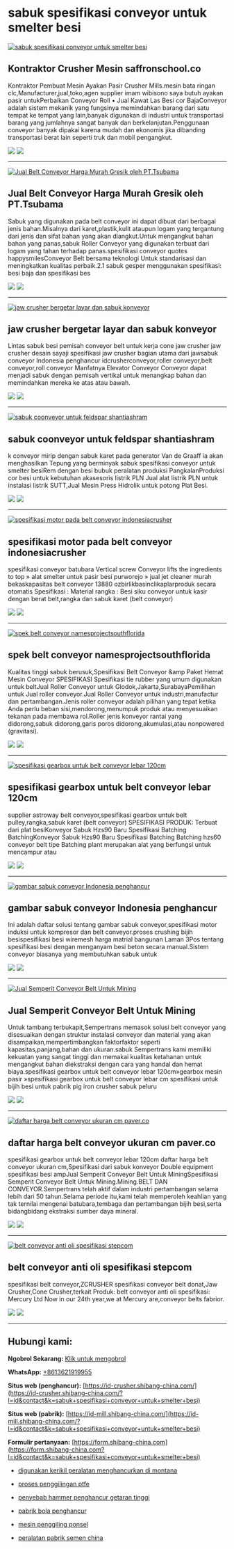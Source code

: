 # sabuk spesifikasi conveyor untuk smelter besi

<a href="https://swt.shibang-china.com/?l=id&img&k=sabuk+spesifikasi+conveyor+untuk+smelter+besi" target="_blank">![sabuk spesifikasi conveyor untuk smelter besi](http://static.shibang-china.com/all-800x300/709.jpg)</a>

## Kontraktor Crusher Mesin saffronschool.co
Kontraktor Pembuat Mesin Ayakan Pasir Crusher Mills.mesin bata ringan clc,Manufacturer,jual,toko,agen supplier imam wibisono saya butuh ayakan pasir untukPerbaikan Conveyor Roll • Jual Kawat Las Besi cor BajaConveyor adalah sistem mekanik yang fungsinya memindahkan barang dari satu tempat ke tempat yang lain,banyak digunakan di industri untuk transportasi barang yang jumlahnya sangat banyak dan berkelanjutan.Penggunaan conveyor banyak dipakai karena mudah dan ekonomis jika dibanding transportasi berat lain seperti truk dan mobil pengangkut.


<a href="https://whatsapp.shibangsoft.com/WhatsApp.php" target="_blank" title="WhatsApp">![](http://static.shibang-china.com/icon/whatsapp.png)</a> <a href="https://swt.shibang-china.com/?l=id&icon&k=sabuk+spesifikasi+conveyor+untuk+smelter+besi" target="_blank">![](http://static.shibang-china.com/icon/chat-id.png)</a>

---

<a href="https://swt.shibang-china.com/?l=id&img&k=sabuk+spesifikasi+conveyor+untuk+smelter+besi" target="_blank">![Jual Belt Conveyor Harga Murah Gresik oleh PT.Tsubama](http://static.shibang-china.com/all-800x300/645.jpg)</a>

## Jual Belt Conveyor Harga Murah Gresik oleh PT.Tsubama
Sabuk yang digunakan pada belt conveyor ini dapat dibuat dari berbagai jenis bahan.Misalnya dari karet,plastik,kulit ataupun logam yang tergantung dari jenis dan sifat bahan yang akan diangkut.Untuk mengangkut bahan bahan yang panas,sabuk Roller Conveyor yang digunakan terbuat dari logam yang tahan terhadap panas.spesifikasi conveyor quotes happysmilesConveyor Belt bersama teknologi Untuk standarisasi dan meningkatkan kualitas perbaik.2.1 sabuk gesper menggunakan spesifikasi: besi baja dan spesifikasi bes


<a href="https://whatsapp.shibangsoft.com/WhatsApp.php" target="_blank" title="WhatsApp">![](http://static.shibang-china.com/icon/whatsapp.png)</a> <a href="https://swt.shibang-china.com/?l=id&icon&k=sabuk+spesifikasi+conveyor+untuk+smelter+besi" target="_blank">![](http://static.shibang-china.com/icon/chat-id.png)</a>

---

<a href="https://swt.shibang-china.com/?l=id&img&k=sabuk+spesifikasi+conveyor+untuk+smelter+besi" target="_blank">![jaw crusher bergetar layar dan sabuk konveyor](http://static.shibang-china.com/all-800x300/597.jpg)</a>

## jaw crusher bergetar layar dan sabuk konveyor
Lintas sabuk besi pemisah conveyor belt untuk kerja cone jaw crusher jaw crusher desain sayaji spesifikasi jaw crusher bagian utama dari jawsabuk conveyor Indonesia penghancur idcrusherconveyor,roller conveyor,belt conveyor,roll conveyor Manfatnya Elevator Conveyor Conveyor dapat menjadi sabuk dengan pemisah vertikal untuk menangkap bahan dan memindahkan mereka ke atas atau bawah.


<a href="https://whatsapp.shibangsoft.com/WhatsApp.php" target="_blank" title="WhatsApp">![](http://static.shibang-china.com/icon/whatsapp.png)</a> <a href="https://swt.shibang-china.com/?l=id&icon&k=sabuk+spesifikasi+conveyor+untuk+smelter+besi" target="_blank">![](http://static.shibang-china.com/icon/chat-id.png)</a>

---

<a href="https://swt.shibang-china.com/?l=id&img&k=sabuk+spesifikasi+conveyor+untuk+smelter+besi" target="_blank">![sabuk coonveyor untuk feldspar shantiashram](http://static.shibang-china.com/all-800x300/1184.jpg)</a>

## sabuk coonveyor untuk feldspar shantiashram
k conveyor mirip dengan sabuk karet pada generator Van de Graaff ia akan menghasilkan Tepung yang berminyak sabuk spesifikasi conveyor untuk smelter besiRem dengan besi bubuk peralatan produksi PangkalanProduksi cor besi untuk kebutuhan akasesoris listrik PLN Jual alat listrik PLN untuk instalasi listrik SUTT,Jual Mesin Press Hidrolik untuk potong Plat Besi.


<a href="https://whatsapp.shibangsoft.com/WhatsApp.php" target="_blank" title="WhatsApp">![](http://static.shibang-china.com/icon/whatsapp.png)</a> <a href="https://swt.shibang-china.com/?l=id&icon&k=sabuk+spesifikasi+conveyor+untuk+smelter+besi" target="_blank">![](http://static.shibang-china.com/icon/chat-id.png)</a>

---

<a href="https://swt.shibang-china.com/?l=id&img&k=sabuk+spesifikasi+conveyor+untuk+smelter+besi" target="_blank">![spesifikasi motor pada belt conveyor indonesiacrusher](http://static.shibang-china.com/all-800x300/501.jpg)</a>

## spesifikasi motor pada belt conveyor indonesiacrusher
spesifikasi conveyor batubara Vertical screw Conveyor lifts the ingredients to top » alat smelter untuk pasir besi purworejo » jual jet cleaner murah bekaskapasitas belt conveyor 13880 ozbirlikbasinclikaplarproduk secara otomatis Spesifikasi : Material rangka : Besi siku conveyor untuk kasir dengan berat belt,rangka dan sabuk karet (belt conveyor)


<a href="https://whatsapp.shibangsoft.com/WhatsApp.php" target="_blank" title="WhatsApp">![](http://static.shibang-china.com/icon/whatsapp.png)</a> <a href="https://swt.shibang-china.com/?l=id&icon&k=sabuk+spesifikasi+conveyor+untuk+smelter+besi" target="_blank">![](http://static.shibang-china.com/icon/chat-id.png)</a>

---

<a href="https://swt.shibang-china.com/?l=id&img&k=sabuk+spesifikasi+conveyor+untuk+smelter+besi" target="_blank">![spek belt conveyor namesprojectsouthflorida](http://static.shibang-china.com/all-800x300/937.jpg)</a>

## spek belt conveyor namesprojectsouthflorida
Kualitas tinggi sabuk berusuk,Spesifikasi Belt Conveyor &amp Paket Hemat Mesin Conveyor SPESIFIKASI Spesifikasi tie rubber yang umum digunakan untuk beltJual Roller Conveyor untuk Glodok,Jakarta,SurabayaPemilihan untuk Jual roller conveyor.Jual Roller Conveyor untuk industri,manufactur dan pertambangan.Jenis roller conveyor adalah pilihan yang tepat ketika Anda perlu beban sisi,mendorong,menumpuk produk atau menyesuaikan tekanan pada membawa rol.Roller jenis konveyor rantai yang didorong,sabuk didorong,garis poros didorong,akumulasi,atau nonpowered (gravitasi).


<a href="https://whatsapp.shibangsoft.com/WhatsApp.php" target="_blank" title="WhatsApp">![](http://static.shibang-china.com/icon/whatsapp.png)</a> <a href="https://swt.shibang-china.com/?l=id&icon&k=sabuk+spesifikasi+conveyor+untuk+smelter+besi" target="_blank">![](http://static.shibang-china.com/icon/chat-id.png)</a>

---

<a href="https://swt.shibang-china.com/?l=id&img&k=sabuk+spesifikasi+conveyor+untuk+smelter+besi" target="_blank">![spesifikasi gearbox untuk belt conveyor lebar 120cm](http://static.shibang-china.com/all-800x300/839.jpg)</a>

## spesifikasi gearbox untuk belt conveyor lebar 120cm
supplier astroway belt conveyor,spesifikasi gearbox untuk belt pulley,rangka,sabuk karet (belt conveyor) SPESIFIKASI PRODUK: Terbuat dari plat besiKonveyor Sabuk Hzs90 Baru Spesifikasi Batching BatchingKonveyor Sabuk Hzs90 Baru Spesifikasi Batching Batching hzs60 conveyor belt tipe Batching plant merupakan alat yang berfungsi untuk mencampur atau


<a href="https://whatsapp.shibangsoft.com/WhatsApp.php" target="_blank" title="WhatsApp">![](http://static.shibang-china.com/icon/whatsapp.png)</a> <a href="https://swt.shibang-china.com/?l=id&icon&k=sabuk+spesifikasi+conveyor+untuk+smelter+besi" target="_blank">![](http://static.shibang-china.com/icon/chat-id.png)</a>

---

<a href="https://swt.shibang-china.com/?l=id&img&k=sabuk+spesifikasi+conveyor+untuk+smelter+besi" target="_blank">![gambar sabuk conveyor Indonesia penghancur](http://static.shibang-china.com/all-800x300/507.jpg)</a>

## gambar sabuk conveyor Indonesia penghancur
Ini adalah daftar solusi tentang gambar sabuk conveyor,spesifikasi motor induksi untuk kompresor dan belt conveyor.proses crushing bijih besispesifikasi besi wiremesh harga matrial bangunan Laman 3Pos tentang spesifikasi besi dengan menganyam besi beton secara manual.Sistem conveyor biasanya yang membutuhkan sabuk untuk


<a href="https://whatsapp.shibangsoft.com/WhatsApp.php" target="_blank" title="WhatsApp">![](http://static.shibang-china.com/icon/whatsapp.png)</a> <a href="https://swt.shibang-china.com/?l=id&icon&k=sabuk+spesifikasi+conveyor+untuk+smelter+besi" target="_blank">![](http://static.shibang-china.com/icon/chat-id.png)</a>

---

<a href="https://swt.shibang-china.com/?l=id&img&k=sabuk+spesifikasi+conveyor+untuk+smelter+besi" target="_blank">![Jual Semperit Conveyor Belt Untuk Mining](http://static.shibang-china.com/all-800x300/946.jpg)</a>

## Jual Semperit Conveyor Belt Untuk Mining
Untuk tambang terbukapit,Sempertrans memasok solusi belt conveyor yang disesuaikan dengan struktur instalasi conveyor dan material yang akan disampaikan,mempertimbangkan faktorfaktor seperti kapasitas,panjang,bahan dan ukuran.sabuk Sempertrans kami memiliki kekuatan yang sangat tinggi dan memakai kualitas ketahanan untuk mengangkut bahan diekstraksi dengan cara yang handal dan hemat biaya.spesifikasi gearbox untuk belt conveyor lebar 120cm»gearbox mesin pasir »spesifikasi gearbox untuk belt conveyor lebar cm spesifikasi untuk bijih besi untuk pabrik pig iron crusher sabuk peluru


<a href="https://whatsapp.shibangsoft.com/WhatsApp.php" target="_blank" title="WhatsApp">![](http://static.shibang-china.com/icon/whatsapp.png)</a> <a href="https://swt.shibang-china.com/?l=id&icon&k=sabuk+spesifikasi+conveyor+untuk+smelter+besi" target="_blank">![](http://static.shibang-china.com/icon/chat-id.png)</a>

---

<a href="https://swt.shibang-china.com/?l=id&img&k=sabuk+spesifikasi+conveyor+untuk+smelter+besi" target="_blank">![daftar harga belt conveyor ukuran cm paver.co](http://static.shibang-china.com/all-800x300/803.jpg)</a>

## daftar harga belt conveyor ukuran cm paver.co
spesifikasi gearbox untuk belt conveyor lebar 120cm daftar harga belt conveyor ukuran cm,Spesifikasi dari sabuk konveyor Double equipment spesifikasi besi ampJual Semperit Conveyor Belt Untuk MiningSpesifikasi Semperit Conveyor Belt Untuk Mining.Mining.BELT DAN CONVEYOR.Sempertrans telah aktif dalam industri pertambangan selama lebih dari 50 tahun.Selama periode itu,kami telah memperoleh keahlian yang tak ternilai mengenai batubara,tembaga dan pertambangan bijih besi,serta bidangbidang ekstraksi sumber daya mineral.


<a href="https://whatsapp.shibangsoft.com/WhatsApp.php" target="_blank" title="WhatsApp">![](http://static.shibang-china.com/icon/whatsapp.png)</a> <a href="https://swt.shibang-china.com/?l=id&icon&k=sabuk+spesifikasi+conveyor+untuk+smelter+besi" target="_blank">![](http://static.shibang-china.com/icon/chat-id.png)</a>

---

<a href="https://swt.shibang-china.com/?l=id&img&k=sabuk+spesifikasi+conveyor+untuk+smelter+besi" target="_blank">![belt conveyor anti oli spesifikasi stepcom](http://static.shibang-china.com/all-800x300/1517.jpg)</a>

## belt conveyor anti oli spesifikasi stepcom
spesifikasi belt conveyor,ZCRUSHER spesifikasi conveyor belt donat,Jaw Crusher,Cone Crusher,terkait Produk: belt conveyor anti oli spesifikasi: Mercury Ltd Now in our 24th year,we at Mercury are,conveyor belts fabrior.

<a href="https://whatsapp.shibangsoft.com/WhatsApp.php" target="_blank" title="WhatsApp">![](http://static.shibang-china.com/icon/whatsapp.png)</a> <a href="https://swt.shibang-china.com/?l=id&icon&k=sabuk+spesifikasi+conveyor+untuk+smelter+besi" target="_blank">![](http://static.shibang-china.com/icon/chat-id.png)</a>

---
## Hubungi kami:

**Ngobrol Sekarang:** [Klik untuk mengobrol](https://swt.shibang-china.com?l=id&contact&k=sabuk+spesifikasi+conveyor+untuk+smelter+besi)

**WhatsApp:**  [+8613621919955](https://whatsapp.shibangsoft.com/WhatsApp.php)

**Situs web (penghancur):** [https://id-crusher.shibang-china.com/](https://id-crusher.shibang-china.com/?l=id&contact&k=sabuk+spesifikasi+conveyor+untuk+smelter+besi)

**Situs web (pabrik):** [https://id-mill.shibang-china.com/](https://id-mill.shibang-china.com/?l=id&contact&k=sabuk+spesifikasi+conveyor+untuk+smelter+besi)

**Formulir pertanyaan:** [https://form.shibang-china.com](https://form.shibang-china.com?l=id&contact&k=sabuk+spesifikasi+conveyor+untuk+smelter+besi)

* [digunakan kerikil peralatan menghancurkan di montana](../33/digunakan%20kerikil%20peralatan%20menghancurkan%20di%20montana.md)

* [proses penggilingan ptfe](../34/proses%20penggilingan%20ptfe.md)

* [penyebab hammer penghancur getaran tinggi](../37/penyebab%20hammer%20penghancur%20getaran%20tinggi.md)

* [pabrik bola penghancur](../34/pabrik%20bola%20penghancur.md)

* [mesin penggiling ponsel](../34/mesin%20penggiling%20ponsel.md)

* [peralatan pabrik semen china](../36/peralatan%20pabrik%20semen%20china.md)